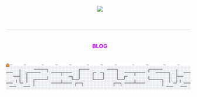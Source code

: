 <div align="center">
  <img src="https://capsule-render.vercel.app/api?type=transparent&color=9900ff&height=120&text=:)&animation=twinkling&fontColor=bb00ff&fontSize=50" />
</div>

<div align="center">
  <h2 style="border-bottom: 1px solid #d8dee4; color: #282d33;"> </h2>
  <div style="font-weight: 700; font-size: 15px; text-align: center; color: #282d33;">
    <a href="https://r4uzn.github.io" style="text-decoration: none; color: #bb00ff;">BLOG</a>
  </div>
</div>

#
<picture>
    <source media="(prefers-color-scheme: dark)" srcset="https://raw.githubusercontent.com/r4uzn/r4uzn/output-pacman/pacman-contribution-graph-dark.svg">
    <source media="(prefers-color-scheme: light)" srcset="https://raw.githubusercontent.com/r4uzn/r4uzn/output-pacman/pacman-contribution-graph.svg">
    <img alt="pacman contribution graph" src="https://raw.githubusercontent.com/r4uzn/r4uzn/output-pacman/pacman-contribution-graph.svg">
</picture>
